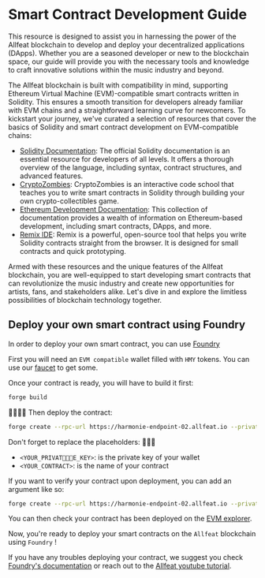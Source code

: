 # Smart Contract Development Guide

This resource is designed to assist you in harnessing the power of the Allfeat blockchain to develop and deploy your decentralized applications (DApps).
Whether you are a seasoned developer or new to the blockchain space, our guide will provide you with the necessary tools and knowledge to craft innovative solutions within the music industry and beyond.

The Allfeat blockchain is built with compatibility in mind, supporting Ethereum Virtual Machine (EVM)-compatible smart contracts written in Solidity.
This ensures a smooth transition for developers already familiar with EVM chains and a straightforward learning curve for newcomers. To kickstart your journey, we've curated a selection of resources that cover the basics of Solidity and smart contract development on EVM-compatible chains:

- [Solidity Documentation](https://docs.soliditylang.org/en/v0.8.25/introduction-to-smart-contracts.html): The official Solidity documentation is an essential resource for developers of all levels. It offers a thorough overview of the language, including syntax, contract structures, and advanced features.
- [CryptoZombies](https://cryptozombies.io/): CryptoZombies is an interactive code school that teaches you to write smart contracts in Solidity through building your own crypto-collectibles game.
- [Ethereum Development Documentation](https://ethereum.org/en/developers/docs/): This collection of documentation provides a wealth of information on Ethereum-based development, including smart contracts, DApps, and more.
- [Remix IDE](https://remix.ethereum.org/): Remix is a powerful, open-source tool that helps you write Solidity contracts straight from the browser. It is designed for small contracts and quick prototyping.

Armed with these resources and the unique features of the Allfeat blockchain, you are well-equipped to start developing smart contracts that can revolutionize the music industry and create new opportunities for artists, fans, and stakeholders alike. Let's dive in and explore the limitless possibilities of blockchain technology together.

## Deploy your own smart contract using Foundry

In order to deploy your own smart contract, you can use [Foundry](https://book.getfoundry.sh/)

First you will need an `EVM compatible` wallet filled with `HMY` tokens. You can use our [faucet](https://faucet.allfeat.com/) to get some.

Once your contract is ready, you will have to build it first:

  ```bash
  forge build
  ```

Then deploy the contract:

  ```bash
  forge create --rpc-url https://harmonie-endpoint-02.allfeat.io --private-key <YOUR_PRIVATE_KEY> <YOUR_CONTRACT> --legacy
  ```

Don't forget to replace the placeholders:

  - `<YOUR_PRIVATE_KEY>`: is the private key of your wallet
  - `<YOUR_CONTRACT>`: is the name of your contract

If you want to verify your contract upon deployment, you can add an argument like so:

  ```bash
  forge create --rpc-url https://harmonie-endpoint-02.allfeat.io --private-key <YOUR_PRIVATE_KEY> <YOUR_CONTRACT> --legacy --verify --verifier blockscout --verifier-url https://evm.allfeat.com/api
  ```

You can then check your contract has been deployed on the [EVM explorer](https://evm.allfeat.com/).

Now, you're ready to deploy your smart contracts on the `Allfeat` blockchain using `Foundry` !

If you have any troubles deploying your contract, we suggest you check [Foundry's documentation](https://book.getfoundry.sh/forge/deploying) or reach out to the [Allfeat youtube tutorial](https://www.youtube.com/watch?v=oxr3fZqrnpg).
